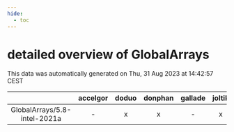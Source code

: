 ```yaml
---
hide:
  - toc
---
```


detailed overview of GlobalArrays
=================================


This data was automatically generated on Thu, 31 Aug 2023 at 14:42:57 CEST  

| |accelgor|doduo|donphan|gallade|joltik|skitty|swalot|victini|
| :---: | :---: | :---: | :---: | :---: | :---: | :---: | :---: | :---: |
|GlobalArrays/5.8-intel-2021a|-|x|x|-|x|x|x|x|
